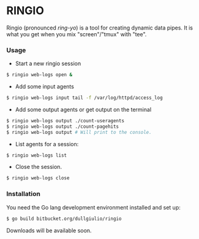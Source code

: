 # RINGIO

Ringio (pronounced *ring-yo*) is a tool for creating dynamic data pipes. It is what you get when you mix "screen"/"tmux" with "tee".

### Usage

  - Start a new ringio session
```bash
$ ringio web-logs open &
```
  - Add some input agents
```bash
$ ringio web-logs input tail -f /var/log/httpd/access_log
```
  - Add some output agents or get output on the terminal
```bash
$ ringio web-logs output ./count-useragents
$ ringio web-logs output ./count-pagehits
$ ringio web-logs output # Will print to the console.
```
  - List agents for a session:
```bash
$ ringio web-logs list
```
  - Close the session.
```bash
$ ringio web-logs close
```

### Installation

You need the Go lang development environment installed and set up:

```bash
$ go build bitbucket.org/dullgiulio/ringio
```

Downloads will be available soon.

